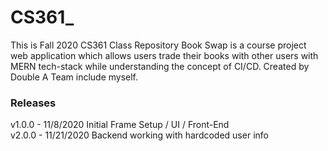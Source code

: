 # CS361_
This is Fall 2020 CS361 Class Repository
Book Swap is a course project web application which allows users trade their books with other users with MERN tech-stack while understanding the concept of CI/CD.
Created by Double A Team include myself.


### Releases
v1.0.0 - 11/8/2020 Initial Frame Setup / UI / Front-End<br>
v2.0.0 - 11/21/2020 Backend working with hardcoded user info
